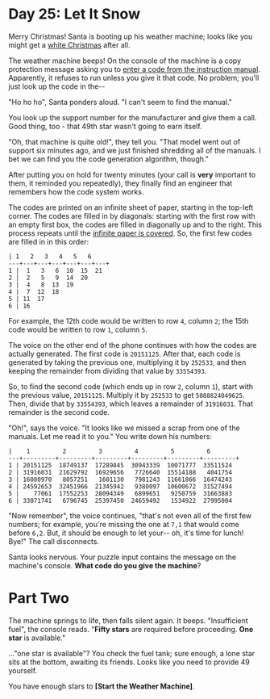 # Day 25: Let It Snow
Merry Christmas! Santa is booting up his weather machine; looks like you might get a 
[white Christmas](https://adventofcode.com/2015/day/1) after all.

The weather machine beeps! On the console of the machine is a copy protection message asking you to 
[enter a code from the instruction manual](https://en.wikipedia.org/wiki/Copy_protection#Early_video_games). Apparently, 
it refuses to run unless you give it that code. No problem; you'll just look up the code in the--

"Ho ho ho", Santa ponders aloud. "I can't seem to find the manual."

You look up the support number for the manufacturer and give them a call. Good thing, too - that 49th star wasn't going 
to earn itself.

"Oh, that machine is quite old!", they tell you. "That model went out of support six minutes ago, and we just finished 
shredding all of the manuals. I bet we can find you the code generation algorithm, though."

After putting you on hold for twenty minutes (your call is **very** important to them, it reminded you repeatedly), 
they finally find an engineer that remembers how the code system works.

The codes are printed on an infinite sheet of paper, starting in the top-left corner. The codes are filled in by 
diagonals: starting with the first row with an empty first box, the codes are filled in diagonally up and to the right. 
This process repeats until the [infinite paper is covered](https://en.wikipedia.org/wiki/Cantor's_diagonal_argument). 
So, the first few codes are filled in in this order:
```
| 1   2   3   4   5   6  
---+---+---+---+---+---+---+
1 |  1   3   6  10  15  21
2 |  2   5   9  14  20
3 |  4   8  13  19
4 |  7  12  18
5 | 11  17
6 | 16
```
For example, the 12th code would be written to row `4`, column `2`; the 15th code would be written to row `1`, column 
`5`.

The voice on the other end of the phone continues with how the codes are actually generated. The first code is 
`20151125`. After that, each code is generated by taking the previous one, multiplying it by `252533`, and then keeping 
the remainder from dividing that value by `33554393`.

So, to find the second code (which ends up in row `2`, column `1`), start with the previous value, `20151125`. Multiply 
it by `252533` to get `5088824049625`. Then, divide that by `33554393`, which leaves a remainder of `31916031`. That 
remainder is the second code.

"Oh!", says the voice. "It looks like we missed a scrap from one of the manuals. Let me read it to you." You write down 
his numbers:
```
|    1         2         3         4         5         6
---+---------+---------+---------+---------+---------+---------+
1 | 20151125  18749137  17289845  30943339  10071777  33511524
2 | 31916031  21629792  16929656   7726640  15514188   4041754
3 | 16080970   8057251   1601130   7981243  11661866  16474243
4 | 24592653  32451966  21345942   9380097  10600672  31527494
5 |    77061  17552253  28094349   6899651   9250759  31663883
6 | 33071741   6796745  25397450  24659492   1534922  27995004
```
"Now remember", the voice continues, "that's not even all of the first few numbers; for example, you're missing the one 
at `7,1` that would come before `6,2`. But, it should be enough to let your-- oh, it's time for lunch! Bye!" The call 
disconnects.

Santa looks nervous. Your puzzle input contains the message on the machine's console. **What code do you give the 
machine**?

# Part Two
The machine springs to life, then falls silent again. It beeps. "Insufficient fuel", the console reads. "**Fifty stars** 
are required before proceeding. **One star** is available."

..."one star is available"? You check the fuel tank; sure enough, a lone star sits at the bottom, awaiting its friends. Looks like you need to provide 49 yourself.

You have enough stars to **\[Start the Weather Machine]**.